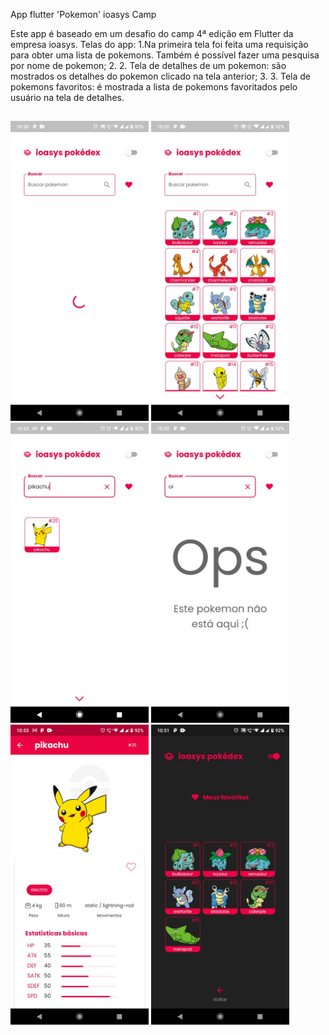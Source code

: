 App flutter 'Pokemon' ioasys Camp

Este app é baseado em um desafio do camp 4ª edição em Flutter da empresa ioasys. Telas do app:
1.Na primeira tela foi feita uma requisição para obter uma lista de pokemons. Também é possível fazer uma pesquisa por nome de pokemon;
2. 2. Tela de detalhes de um pokemon:  são mostrados os detalhes do pokemon clicado na tela anterior;
3. 3. Tela de pokemons favoritos: é mostrada a lista de pokemons favoritados pelo usuário na tela de detalhes.

##

<img height="480px" src="assets/images_read_me/image1.jpeg"> <img height="480px" src="assets/images_read_me/image2.jpeg"> <img height="480px" src="assets/images_read_me/image3.jpeg"> <img height="480px" src="assets/images_read_me/image4.jpeg"> <img height="480px" src="assets/images_read_me/image5.jpeg"> <img height="480px" src="assets/images_read_me/image6.jpeg"> 